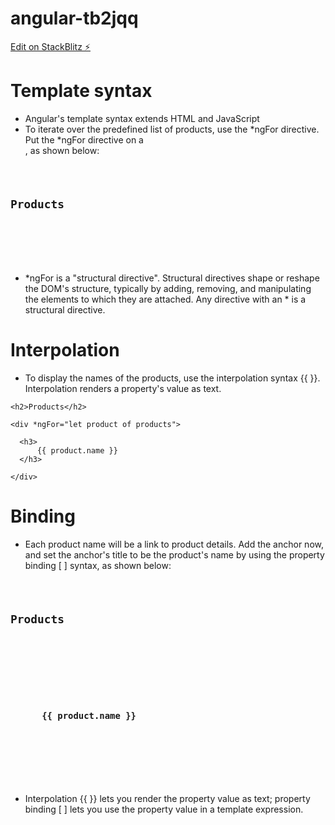 # angular-tb2jqq

[Edit on StackBlitz ⚡️](https://stackblitz.com/edit/angular-tb2jqq)

# Template syntax
* Angular's template syntax extends HTML and JavaScript
* To iterate over the predefined list of products, use the *ngFor directive. Put the *ngFor directive on a <div>, as shown below:

<code>

<h2>Products</h2>

<div *ngFor="let product of products">
</div>

</code>

* *ngFor is a "structural directive". Structural directives shape or reshape the DOM's structure, typically by adding, removing, and manipulating the elements to which they are attached. Any directive with an * is a structural directive.

# Interpolation

* To display the names of the products, use the interpolation syntax {{ }}. Interpolation renders a property's value as text.
```
<h2>Products</h2>

<div *ngFor="let product of products">

  <h3>
      {{ product.name }}
  </h3>

</div>
```

# Binding
* Each product name will be a link to product details. Add the anchor now, and set the anchor's title to be the product's name by using the property binding [ ] syntax, as shown below:

<code>

<h2>Products</h2>

<div *ngFor="let product of products">

  <h3>
    <a [title]="product.name + ' details'">
      {{ product.name }}
    </a>
  </h3>

</div>

</code>

* Interpolation {{ }} lets you render the property value as text; property binding [ ] lets you use the property value in a template expression.